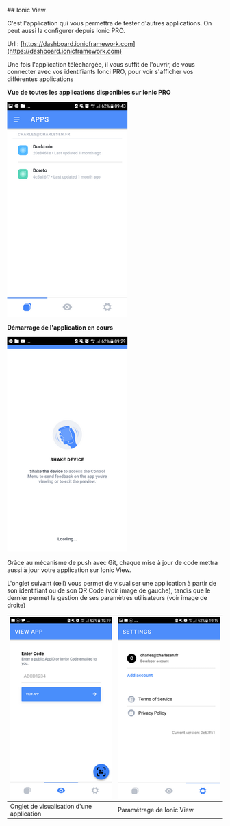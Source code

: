 \#\# Ionic View

C'est l'application qui vous permettra de tester d'autres applications. On peut aussi la configurer depuis Ionic PRO.

Url : [https://dashboard.ionicframework.com](https://dashboard.ionicframework.com)

Une fois l'application téléchargée, il vous suffit de l'ouvrir, de vous connecter avec vos identifiants Ionci PRO, pour voir s'afficher vos différentes applications

**Vue de toutes les applications disponibles sur Ionic PRO**

![](/assets/ionic_view_duck_1.png)



**Démarrage de l'application en cours**

![](/assets/ionic_view_duck_2.png)

Grâce au mécanisme de push avec Git, chaque mise à jour de code mettra aussi à jour votre application sur Ionic View.

L'onglet suivant \(œil\) vous permet de visualiser une application à partir de son identifiant ou de son QR Code  \(voir image de gauche\), tandis que le dernier permet la gestion de ses paramètres utilisateurs \(voir image de droite\)

| ![](/assets/ionic_view_duck_4.png) | ![](/assets/ionic_view_duck_5.png) |
| :--- | :--- |
| Onglet de visualisation d'une application | Paramétrage de Ionic View |



